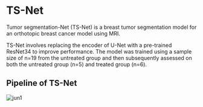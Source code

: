 # TS-Net

Tumor segmentation-Net (TS-Net) is a breast tumor segmentation model for an orthotopic breast cancer model using MRI.


TS-Net involves replacing the encoder of U-Net with a pre-trained ResNet34 to improve performance.
The model was trained using a sample size of n=19 from the untreated group and then subsequently assessed on both the untreated group (n=5) and treated group (n=6).

## Pipeline of TS-Net
![jun1](https://github.com/ykj97/TS-Net/assets/131689170/7872eec2-f55c-499f-a783-abca0b1bd65d)
